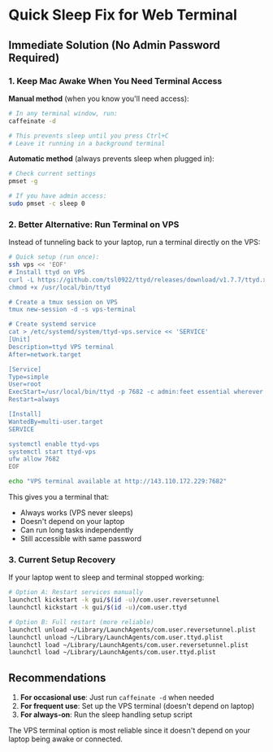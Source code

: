 # Quick Sleep Fix for Web Terminal

## Immediate Solution (No Admin Password Required)

### 1. Keep Mac Awake When You Need Terminal Access

**Manual method** (when you know you'll need access):
```bash
# In any terminal window, run:
caffeinate -d

# This prevents sleep until you press Ctrl+C
# Leave it running in a background terminal
```

**Automatic method** (always prevents sleep when plugged in):
```bash
# Check current settings
pmset -g

# If you have admin access:
sudo pmset -c sleep 0
```

### 2. Better Alternative: Run Terminal on VPS

Instead of tunneling back to your laptop, run a terminal directly on the VPS:

```bash
# Quick setup (run once):
ssh vps << 'EOF'
# Install ttyd on VPS
curl -L https://github.com/tsl0922/ttyd/releases/download/v1.7.7/ttyd.x86_64 -o /usr/local/bin/ttyd
chmod +x /usr/local/bin/ttyd

# Create a tmux session on VPS
tmux new-session -d -s vps-terminal

# Create systemd service
cat > /etc/systemd/system/ttyd-vps.service << 'SERVICE'
[Unit]
Description=ttyd VPS terminal
After=network.target

[Service]
Type=simple
User=root
ExecStart=/usr/local/bin/ttyd -p 7682 -c admin:feet essential wherever principle tmux attach -t vps-terminal
Restart=always

[Install]
WantedBy=multi-user.target
SERVICE

systemctl enable ttyd-vps
systemctl start ttyd-vps
ufw allow 7682
EOF

echo "VPS terminal available at http://143.110.172.229:7682"
```

This gives you a terminal that:
- Always works (VPS never sleeps)
- Doesn't depend on your laptop
- Can run long tasks independently
- Still accessible with same password

### 3. Current Setup Recovery

If your laptop went to sleep and terminal stopped working:

```bash
# Option A: Restart services manually
launchctl kickstart -k gui/$(id -u)/com.user.reversetunnel
launchctl kickstart -k gui/$(id -u)/com.user.ttyd

# Option B: Full restart (more reliable)
launchctl unload ~/Library/LaunchAgents/com.user.reversetunnel.plist
launchctl unload ~/Library/LaunchAgents/com.user.ttyd.plist
launchctl load ~/Library/LaunchAgents/com.user.reversetunnel.plist
launchctl load ~/Library/LaunchAgents/com.user.ttyd.plist
```

## Recommendations

1. **For occasional use**: Just run `caffeinate -d` when needed
2. **For frequent use**: Set up the VPS terminal (doesn't depend on laptop)
3. **For always-on**: Run the sleep handling setup script

The VPS terminal option is most reliable since it doesn't depend on your laptop being awake or connected.